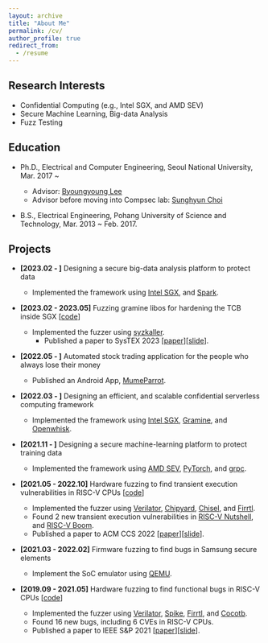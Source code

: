 ```yaml
---
layout: archive
title: "About Me"
permalink: /cv/
author_profile: true
redirect_from:
  - /resume
---
```


## Research Interests

* Confidential Computing (e.g., Intel SGX, and AMD SEV)
* Secure Machine Learning, Big-data Analysis
* Fuzz Testing

## Education

* Ph.D., Electrical and Computer Engineering, Seoul National University, Mar. 2017 ~
  * Advisor: [Byoungyoung Lee](https://lifeasageek.github.io/)
  * Advisor before moving into Compsec lab: [Sunghyun Choi](https://kr.linkedin.com/in/sunghyun-choi-b20268)

* B.S., Electrical Engineering, Pohang University of Science and Technology, Mar. 2013 ~ Feb. 2017.

## Projects

* **[2023.02 - ]** Designing a secure big-data analysis platform to protect data
  * Implemented the framework using [Intel SGX](https://github.com/intel/linux-sgx), and [Spark](https://github.com/apache/spark).

* **[2023.02 - 2023.05]** Fuzzing gramine libos for hardening the TCB inside SGX [[code](https://github.com/JaewonHur/syzkaller)]
  * Implemented the fuzzer using [syzkaller](https://github.com/google/syzkaller).
    * Published a paper to SysTEX 2023 [[paper](https://jaewonhur.github.io/files/jwhur-graminer.pdf)][[slide](https://jaewonhur.github.io/files/jwhur-graminer-slides.pdf)].

* **[2022.05 - ]** Automated stock trading application for the people who always lose their money
  * Published an Android App, [MumeParrot](https://play.google.com/store/apps/details?id=com.mumemume.mumeparrot).

* **[2022.03 - ]** Designing an efficient, and scalable confidential serverless computing framework
  * Implemented the framework using [Intel SGX](https://github.com/intel/linux-sgx), [Gramine](https://github.com/gramineproject/gramine), and [Openwhisk](https://github.com/apache/openwhisk).

* **[2021.11 - ]** Designing a secure machine-learning platform to protect training data
  * Implemented the framework using [AMD SEV](https://github.com/AMDESE/AMDSEV), [PyTorch](https://github.com/pytorch/pytorch), and [grpc](https://github.com/grpc).

* **[2021.05 - 2022.10]** Hardware fuzzing to find transient execution vulnerabilities in RISC-V CPUs [[code](https://github.com/compsec-snu/specdoctor)]
  * Implemented the fuzzer using [Verilator](https://github.com/verilator/verilator), [Chipyard](https://github.com/ucb-bar/chipyard), [Chisel](https://github.com/chipsalliance/chisel3), and [Firrtl](https://github.com/chipsalliance/firrtl).
  * Found 2 new transient execution vulnerabilities in [RISC-V Nutshell](https://github.com/OSCPU/NutShell), and [RISC-V Boom](https://github.com/riscv-boom/riscv-boom).
  * Published a paper to ACM CCS 2022 [[paper](https://jaewonhur.github.io/files/jwhur-specdoctor.pdf)][[slide](https://jaewonhur.github.io/files/jwhur-specdoctor-slides.pdf)].

* **[2021.03 - 2022.02]** Firmware fuzzing to find bugs in Samsung secure elements
  * Implement the SoC emulator using [QEMU](https://github.com/qemu/qemu).
  
* **[2019.09 - 2021.05]** Hardware fuzzing to find functional bugs in RISC-V CPUs [[code](https://github.com/compsec-snu/difuzz-rtl)]
  * Implemented the fuzzer using [Verilator](https://github.com/verilator/verilator), [Spike](https://github.com/riscv-software-src/riscv-isa-sim), [Firrtl](https://github.com/chipsalliance/firrtl), and [Cocotb](https://github.com/cocotb/cocotb).
  * Found 16 new bugs, including 6 CVEs in RISC-V CPUs.
  * Published a paper to IEEE S&P 2021 [[paper](https://jaeownhur.github.io/files/jwhur-difuzzrtl.pdf)][[slide](https://jaewonhur.github.io/files/jwhur-difuzzrtl-slides.pdf)].

